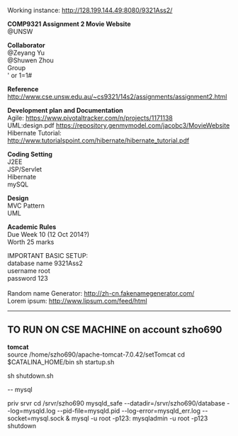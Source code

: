 Working instance: http://128.199.144.49:8080/9321Ass2/


<b>COMP9321 Assignment 2 Movie Website</b><br>
@UNSW

<b>Collaborator</b><br>
  @Zeyang Yu<br>
  @Shuwen Zhou<br>
Group<br>
  ' or 1=1#<br>

<b>Reference</b><br>
  http://www.cse.unsw.edu.au/~cs9321/14s2/assignments/assignment2.html

<b>Development plan and Documentation</b><br> 
  Agile: https://www.pivotaltracker.com/n/projects/1171138<br>
  UML:design.pdf https://repository.genmymodel.com/jacobc3/MovieWebsite<br>
  Hibernate Tutorial: http://www.tutorialspoint.com/hibernate/hibernate_tutorial.pdf <br>

<b>Coding Setting</b><br>
  J2EE<br>
  JSP/Servlet<br>
  Hibernate<br>
  mySQL<br>
  
<b>Design</b><br>
  MVC Pattern<br>
  UML<br>
  
<b>Academic Rules</b><br>
  Due Week 10 (12 Oct 2014?)<br>
  Worth 25 marks<br>
  
  
 IMPORTANT BASIC SETUP:<br>
 database name 9321Ass2<br>
 username root<br>
 password 123<br>
<br>
Random name Generator: http://zh-cn.fakenamegenerator.com/<br>
Lorem ipsum: http://www.lipsum.com/feed/html <br>


------------------------------------
TO RUN ON CSE MACHINE on account szho690
-----
<b>tomcat</b><br>
source /home/szho690/apache-tomcat-7.0.42/setTomcat
cd $CATALINA_HOME/bin
sh startup.sh

sh shutdown.sh

--
mysql

priv srvr
cd /srvr/szho690
mysqld_safe --datadir=/srvr/szho690/database --log=mysqld.log --pid-file=mysqld.pid --log-error=mysqld_err.log --socket=mysql.sock &
mysql -u root -p123:
mysqladmin -u root -p123 shutdown

